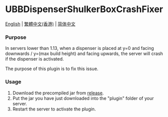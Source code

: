 # UBBDispenserShulkerBoxCrashFixer

[English](./README.md) | [繁體中文(香港)](./README.zh_HK.md) | [简体中文](./README.zh_CN.md)

### Purpose

In servers lower than 1.13, when a dispenser is placed at y=0 and facing
downwards / y=(max build height) and facing upwards, the server will crash
if the dispenser is activated.

The purpose of this plugin is to fix this issue.

### Usage

1. Download the precompiled jar from
   [release](https://github.com/unionofblackbean/UBBDispenserShulkerBoxCrashFixer/releases).
2. Put the jar you have just downloaded into the "plugin" folder of your server.
3. Restart the server to activate the plugin.
